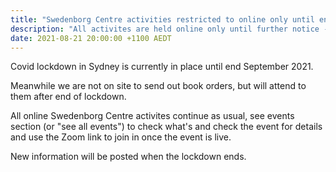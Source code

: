 ```yaml
---
title: "Swedenborg Centre activities restricted to online only until end September due to Sydney Covid lockdown"
description: "All activites are held online only until further notice - see each event to join it online"
date: 2021-08-21 20:00:00 +1100 AEDT
---
```


Covid lockdown in Sydney is currently in place until end September 2021.

Meanwhile we are not on site to send out book orders, but will attend to them after end of lockdown.

All online Swedenborg Centre activites continue as usual, see events section (or "see all events") to check what's and check the event for details and use the Zoom link to join in once the event is live.

New information will be posted when the lockdown ends.